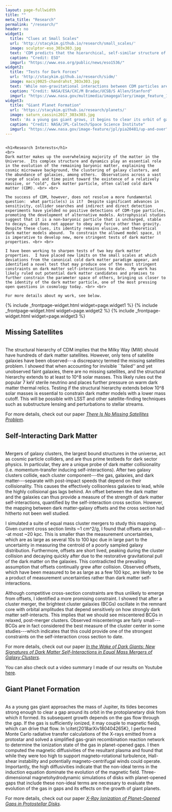 ```yaml
---
layout: page-fullwidth
title: ""
meta_title: "Research"
permalink: "/research/"
header: no
widget1:
  title: "Clues at Small Scales"
  url: 'http://stacykim.github.io/research/small_scales/'
  image: sculptor-eso_303x303.jpg
  text: 'CDM predicts that the hierarchical, self-similar structure of the universe extends down to earth mass scales, but many alternative models predict a higher mass cutoff.  How low does it go?'
  caption: "Credit: ESO"
  imgurl: "https://www.eso.org/public/news/eso1536/"
widget2:
  title: "Tests for Dark Forces"
  url: 'http://stacykim.github.io/research/sidm/'
  image: macsj0025-chandrahst_303x303.jpg
  text: 'While non-gravitational interactions between CDM particles are absent---in stark contrast to the Standard Model---interactions are often a key feature of alternative models.  Can we test for these dark forces?'
  caption: "Credit: NASA/ESA/CXC/M Bradac/UCSB/S Allen/Stanford"
  imgurl: "https://www.nasa.gov/multimedia/imagegallery/image_feature_1163.html"
widget3:
  title: "Giant Planet Formation"
  url: 'https://stacykim.github.io/research/planets/'
  image: saturn_cassini2017_303x303.jpg
  text: 'As a young gas giant grows, it begins to clear its orbit of gas, creating a gap.  Gas flow across the gap is crucial for its continued growth.  Do magnetic fields help generate the flow?'
  caption: "Credit: NASA/JPL-Caltech/Space Science Institute"
  imgurl: "https://www.nasa.gov/image-feature/jpl/pia20481/up-and-over"
---
```


<div class="row t30">
  <div class="medium-8 columns medium-offset-2">

    <h1>Research Interests</h1>
    <br>
    Dark matter makes up the overwhelming majority of the matter in the Universe.  Its complex structure and dynamics play an essential role in the evolution of the remaining baryonic matter, explaining the cosmic microwave background, the clustering of galaxy clusters, and the abundance of galaxies, among others.  Observations across a vast range of scales and time point toward the existence of a relatively massive, or "cold", dark matter particle, often called cold dark matter (CDM). <br> <br>

    The success of CDM, however, does not resolve a more fundamental question:  what particle(s) is it?  Despite significant advances in sensitivity, collider searches and indirect and direct detection experiments have yielded no positive detections of CDM-type particles, promoting the development of alternative models. Astrophysical studies suggest that it is a non-baryonic particle that is uncharged, stable to decays, and does not appear to obey any force other than gravity.  Despite these clues, its identity remains elusive, and theoretical dark matter models abound.  To constrain the allowed model space, it is imperative to develop new, more stringent tests of dark matter properties. <br> <br>

    I have been working to sharpen tests of two key dark matter properties.  I have placed new limits on the small scales at which deviations from the canonical cold dark matter paradigm appear, and identified a novel test that may produce one of the most stringent constraints on dark matter self-interactions to date.  My work has likely ruled out potential dark matter candidates and promises to further constrain the parameter space of others, bringing us closer to the identity of the dark matter particle, one of the most pressing open questions in cosmology today. <br> <br>

    For more details about my work, see below.

  </div>
</div>

<div class="row t60">
     	{% include _frontpage-widget.html widget=page.widget1 %}
	{% include _frontpage-widget.html widget=page.widget2 %}
	{% include _frontpage-widget.html widget=page.widget3 %}
</div><!-- /.row -->


<h2>Missing Satellites</h2>
<br>
The structural hierarchy of CDM implies that the Milky Way (MW) should have hundreds of dark matter satellites.  However, only tens of satellite galaxies have been observed---a discrepancy termed the missing satellites problem.  I showed that when accounting for invisible ``failed'' and yet unobserved faint galaxies, there are no missing satellites, and the structural hierarchy extends to at least to 10^8 solar masses.  This likely rules out the popular 7 keV sterile neutrino and places further pressure on warm dark matter thermal relics.  Testing if the structural hierarchy extends below 10^8 solar masses is essential to constrain dark matter models with a lower mass cutoff.  This will be possible with LSST and other satellite-finding techniques such as substructure lensing and perturbations to stellar streams.

For more details, check out our paper <a href="https://arxiv.org/abs/1711.06267"><em>There Is No Missing Satellites Problem</em></a>.



<h2>Self-Interacting Dark Matter</h2>
<br>
Mergers of galaxy clusters, the largest bound structures in the universe, act as cosmic particle colliders, and are thus prime testbeds for dark sector physics. In particular, they are a unique probe of dark matter collisionality (i.e. momentum-transfer inducing self-interactions).  After two galaxy clusters collide, each cluster component---the gas, galaxies, and dark matter---separate with post-impact speeds that depend on their collisionality.  This causes the effectively collisonless galaxies to lead, while the highly collisional gas lags behind.  An offset between the dark matter and the galaxies can thus provide a measure of the strength of dark matter self-interactions, quantified by the self-interaction cross section.  However, the mapping between dark matter-galaxy offsets and the cross section had hitherto not been well studied.

I simulated a suite of equal mass cluster mergers to study this mapping.  Given current cross section limits ~1 cm^2/g, I found that offsets are small---at most ~20 kpc.  This is smaller than the measurement uncertainties, which are as large as several 10s to 100 kpc due in large part to the uncertainty in measuring the centroid of a poorly sampled galaxy distribution.  Furthermore, offsets are short lived, peaking during the cluster collision and decaying quickly after due to the restorative gravitational pull of the dark matter on the galaxies.  This contradicted the prevailing assumption that offsets continually grew after collision.  Observed offsets, which have been measured to be as large as a few 100 kpc, are likely to be a product of measurement uncertainties rather than dark matter self-interactions.

Although competitive cross-section constraints are thus unlikely to emerge from offsets, I identified a more promising constraint.  I showed that after a cluster merger, the brightest cluster galaxies (BCGs) oscillate in the remnant core with orbital amplitudes that depend sensitively on how strongly dark matter self-interacts.  This implies that we should see miscentered BCGs in relaxed, post-merger clusters.  Observed miscenterings are fairly small---BCGs are in fact considered the best measure of the cluster center in some studies---which indicates that this could provide one of the strongest constraints on the self-interaction cross section to date.

For more details, check out our paper <a href="https://arxiv.org/abs/1608.08630"><em>In the Wake of Dark Giants: New Signatures of Dark Matter Self-Interactions in Equal Mass Mergers of Galaxy Clusters</em></a>.

You can also check out a video summary I made of our results on Youtube <a href="https://www.youtube.com/watch?v=UVxY3QMa38Y&t=20s">here</a>.



<h2>Giant Planet Formation</h2>
<br>
As a young gas giant approaches the mass of Jupiter, its tides becomes strong enough to clear a gap around its orbit in the protoplanetary disk from which it formed.  Its subsequent growth depends on the gas flow through the gap.  If the gas is sufficiently ionized, it may couple to magnetic fields, which can drive that flow.  In \citet{2018arXiv180404265K}, I performed Monte Carlo radiative transfer calculations of the X-rays emitted from a protostar and solved a simplified gas-grain recombination reaction network to determine the ionization state of the gas in planet-opened gaps.  I then computed the magnetic diffusivities of the resultant plasma and found that while they were too high to support magneto-rotational turbulence, Hall-shear instability and potentially magneto-centrifugal winds could operate.  Importantly, the high diffusivities indicate that the non-ideal terms in the induction equation dominate the evolution of the magnetic field.  Three-dimensional magnetohydrodynamic simulations of disks with planet-opened gaps that include these non-ideal terms are necessary to evaluate the evolution of the gas in gaps and its effects on the growth of giant planets.

For more details, check out our paper <a href="https://arxiv.org/abs/1804.04265"><em>X-Ray Ionization of Planet-Opened Gaps in Protostellar Disks</em></a>.